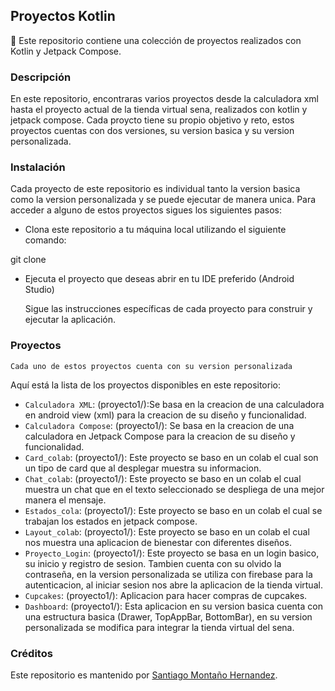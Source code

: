 ## Proyectos Kotlin

🚀 Este repositorio contiene una colección de proyectos realizados con Kotlin y Jetpack Compose.

###  Descripción

En este repositorio, encontraras varios proyectos desde la calculadora xml hasta el proyecto actual de la tienda virtual sena, realizados con kotlin y jetpack compose. Cada proycto tiene su propio objetivo y reto, estos proyectos cuentas con dos versiones, su version basica y su version personalizada.

### Instalación

Cada proyecto de este repositorio es individual tanto la version basica como la version personalizada y se puede ejecutar de manera unica. Para acceder a alguno de estos proyectos sigues los siguientes pasos:

 * Clona este repositorio a tu máquina local utilizando el siguiente comando:
 
git clone <URL del repositorio>

 * Ejecuta el proyecto que deseas abrir en tu IDE preferido (Android Studio)
    
   Sigue las instrucciones específicas de cada proyecto para construir y ejecutar la aplicación.

### Proyectos

    Cada uno de estos proyectos cuenta con su version personalizada
  
Aquí está la lista de los proyectos disponibles en este repositorio:

   - `Calculadora XML`: (proyecto1/):Se basa en la creacion de una calculadora en android view (xml) para la creacion de su diseño y funcionalidad.
   - `Calculadora Compose`: (proyecto1/): Se basa en la creacion de una calculadora en Jetpack Compose para la creacion de su diseño y funcionalidad.
   - `Card_colab`: (proyecto1/): Este proyecto se baso en un colab el cual son un tipo de card que al desplegar muestra su informacion.
   - `Chat_colab`: (proyecto1/): Este proyecto se baso en un colab el cual muestra un chat que en el texto seleccionado se despliega de una mejor manera el mensaje.
   - `Estados_cola`: (proyecto1/): Este proyecto se baso en un colab el cual se trabajan los estados en jetpack compose.
   - `Layout_colab`: (proyecto1/): Este proyecto se baso en un colab el cual nos muestra una aplicacion de bienestar con diferentes diseños.
   - `Proyecto_Login`: (proyecto1/): Este proyecto se basa en un login basico, su inicio y registro de sesion. Tambien cuenta con su olvido la contraseña, en la version personalizada se utiliza con firebase para la autenticacion, al iniciar sesion nos abre la aplicacion de la tienda virtual.
   - `Cupcakes`: (proyecto1/): Aplicacion para hacer compras de cupcakes.
   - `Dashboard`: (proyecto1/): Esta aplicacion en su version basica cuenta con una estructura basica (Drawer, TopAppBar, BottomBar), en su version personalizada se modifica para integrar la tienda virtual del sena.
   
### Créditos

Este repositorio es mantenido por [Santiago Montaño Hernandez](github.com/SantiagoHernandez20).

   
  
     
     





